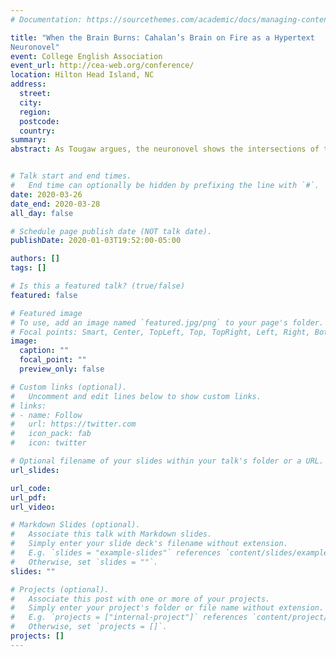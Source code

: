 ```yaml
---
# Documentation: https://sourcethemes.com/academic/docs/managing-content/

title: "When the Brain Burns: Cahalan’s Brain on Fire as a Hypertext
Neuronovel"
event: College English Association
event_url: http://cea-web.org/conference/
location: Hilton Head Island, NC
address:
  street:
  city:
  region:
  postcode:
  country:
summary:
abstract: As Tougaw argues, the neuronovel shows the intersections of the interior brain and body to the outside world which is even more complicated when the brain is not healthy (340). Brain on Fire: My Month of Madness should be considered a neuronovel that combines case study notes with personal narrative, interviews, and video transcripts to create a patient-oriented account of Susannah Cahalan’s experience with anti-NMDA receptor encephalitis, a rare auto-immune disease. I argue that reading Brain on Fire as a hypertext that creates a multilinear structure focusing on both the personal first-person experiences of her illness alongside outside perspectives. This paper will argue reading Brain on Fire as a hypertext neuronovel creates a multilinear structure that focuses on the personal, the social, and the scientific perspectives.  


# Talk start and end times.
#   End time can optionally be hidden by prefixing the line with `#`.
date: 2020-03-26
date_end: 2020-03-28
all_day: false

# Schedule page publish date (NOT talk date).
publishDate: 2020-01-03T19:52:00-05:00

authors: []
tags: []

# Is this a featured talk? (true/false)
featured: false

# Featured image
# To use, add an image named `featured.jpg/png` to your page's folder.
# Focal points: Smart, Center, TopLeft, Top, TopRight, Left, Right, BottomLeft, Bottom, BottomRight.
image:
  caption: ""
  focal_point: ""
  preview_only: false

# Custom links (optional).
#   Uncomment and edit lines below to show custom links.
# links:
# - name: Follow
#   url: https://twitter.com
#   icon_pack: fab
#   icon: twitter

# Optional filename of your slides within your talk's folder or a URL.
url_slides:

url_code:
url_pdf:
url_video:

# Markdown Slides (optional).
#   Associate this talk with Markdown slides.
#   Simply enter your slide deck's filename without extension.
#   E.g. `slides = "example-slides"` references `content/slides/example-slides.md`.
#   Otherwise, set `slides = ""`.
slides: ""

# Projects (optional).
#   Associate this post with one or more of your projects.
#   Simply enter your project's folder or file name without extension.
#   E.g. `projects = ["internal-project"]` references `content/project/deep-learning/index.md`.
#   Otherwise, set `projects = []`.
projects: []
---
```

